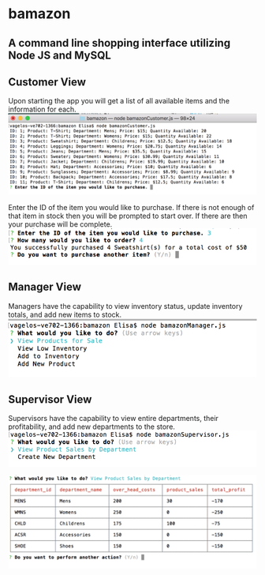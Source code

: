 # bamazon

## A command line shopping interface utilizing Node JS and MySQL

## Customer View
Upon starting the app you will get a list of all available items and the information for each.
![Image of Customer View](./images/customerView.png)


Enter the ID of the item you would like to purchase. If there is not enough of that item in stock then you will be prompted to start over. If there are then your purchase will be complete.
![Image of Customer Purchase](./images/customerPurchase.png)

## Manager View
Managers have the capability to view inventory status, update inventory totals, and add new items to stock.
![Image of Manager View](./images/managerView.png)

## Supervisor View
Supervisors have the capability to view entire departments, their profitability, and add new departments to the store.
![Image of Supervisor View](./images/supervisorView.png)

![Image of Supervisor Summary](./images/supervisorSummary.png)